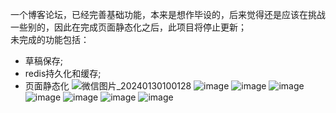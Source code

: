 一个博客论坛，已经完善基础功能，本来是想作毕设的，后来觉得还是应该在挑战一些别的，因此在完成页面静态化之后，此项目将停止更新；<br>
未完成的功能包括：
- 草稿保存;
- redis持久化和缓存;
- 页面静态化
![微信图片_20240130100128](https://github.com/LRay-iu/WhaleBLOG/assets/100985915/09792a44-26c6-4216-ab34-f87a7a7fbcaa)
![image](https://github.com/LRay-iu/WhaleBLOG/assets/100985915/746d8ce0-e129-455e-a47d-1d31dac03baa)
![image](https://github.com/LRay-iu/WhaleBLOG/assets/100985915/fbc22d5d-a46d-4deb-8b9c-d2d93a5d2ac5)
![image](https://github.com/LRay-iu/WhaleBLOG/assets/100985915/166ece42-88b4-4aff-8a0e-59d4286c600b)
![image](https://github.com/LRay-iu/WhaleBLOG/assets/100985915/0079f00d-0cb3-4687-9b92-a35fda7dd394)
![image](https://github.com/LRay-iu/WhaleBLOG/assets/100985915/7ed02e1d-0b52-4ed3-b61d-8947221b9da1)
![image](https://github.com/LRay-iu/WhaleBLOG/assets/100985915/a1b7084f-826c-47a6-80a5-7ea393543147)
![image](https://github.com/LRay-iu/WhaleBLOG/assets/100985915/e5586c11-5826-478b-9e4d-34e8cc0a9b47)

